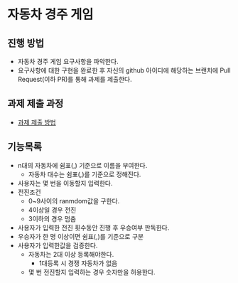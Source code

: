 # 자동차 경주 게임
## 진행 방법
* 자동차 경주 게임 요구사항을 파악한다.
* 요구사항에 대한 구현을 완료한 후 자신의 github 아이디에 해당하는 브랜치에 Pull Request(이하 PR)를 통해 과제를 제출한다.

## 과제 제출 과정
* [과제 제출 방법](https://github.com/next-step/nextstep-docs/tree/master/precourse)

## 기능목록
* n대의 자동차에 쉼표(,) 기준으로 이름을 부여한다.
    * 자동차 대수는 쉼표(,)를 기준으로 정해진다.
* 사용자는 몇 번을 이동할지 입력한다.
* 전진조건
    * 0~9사이의 ranmdom값을 구한다.
    * 4이상일 경우 전진
    * 3이하의 경우 멈춤
* 사용자가 입력한 전진 횟수동안 진행 후 우승여부 판독한다.
* 우승자가 한 명 이상이면 쉼표(,)를 기준으로 구분
* 사용자가 입력한값을 검증한다.
    * 자동차는 2대 이상 등록해야한다.
        * 1대등록 시 경쟁 자동차가 없음
    * 몇 번 전진할지 입력하는 경우 숫자만을 허용한다.